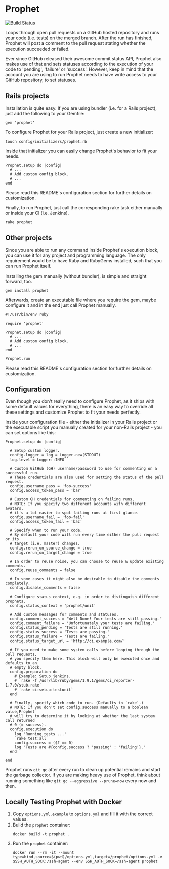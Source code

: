 Prophet
==========
[![Build Status](https://secure.travis-ci.org/SUSE/prophet.png)](https://secure.travis-ci.org/SUSE/prophet)

Loops through open pull requests on a GitHub hosted repository and runs your code
(i.e. tests) on the merged branch. After the run has finished, Prophet will
post a comment to the pull request stating whether the execution succeeded or failed.

Ever since GitHub released their awesome commit status API, Prophet also makes use
of that and sets statuses according to the execution of your code to 'pending',
'failure' or 'success'.
However, keep in mind that the account you are using to run Prophet needs to have
write access to your GitHub repository, to set statuses.


Rails projects
--------------

Installation is quite easy. If you are using bundler (i.e. for a Rails project),
just add the following to your Gemfile:

    gem 'prophet'

To configure Prophet for your Rails project, just create a new initializer:

    touch config/initializers/prophet.rb

Inside that initializer you can easily change Prophet's behavior to fit your needs.

    Prophet.setup do |config|
      # ...
      # Add custom config block.
      # ...
    end

Please read this README's configuration section for further details on
customization.

Finally, to run Prophet, just call the corresponding rake task either
manually or inside your CI (i.e. Jenkins).

    rake prophet


Other projects
--------------

Since you are able to run any command inside Prophet's execution block,
you can use it for any project and programming language. The only requirement
would be to have Ruby and RubyGems installed, such that you can run Prophet
itself.

Installing the gem manually (without bundler), is simple and straight forward, too.

    gem install prophet

Afterwards, create an executable file where you require the gem, maybe configure
it and in the end just call Prophet manually.

    #!/usr/bin/env ruby

    require 'prophet'

    Prophet.setup do |config|
      # ...
      # Add custom config block.
      # ...
    end

    Prophet.run

Please read this README's configuration section for further details on
customization.


Configuration
-------------

Even though you don't really need to configure Prophet, as it ships with some
default values for everything, there is an easy way to override all these settings
and customize Prophet to fit your needs perfectly.

Inside your configuration file - either the initializer in your Rails project or the
executable script you manually created for your non-Rails project - you can set
options like this:

    Prophet.setup do |config|

      # Setup custom logger.
      config.logger = log = Logger.new(STDOUT)
      log.level = Logger::INFO

      # Custom GitHub (GH) username/password to use for commenting on a successful run.
      # These credentials are also used for setting the status of the pull request.
      config.username_pass = 'foo-success'
      config.access_token_pass = 'bar'

      # Custom GH credentials for commenting on failing runs.
      # NOTE: If you specify two different accounts with different avatars,
      # it's a lot easier to spot failing runs at first glance.
      config.username_fail = 'foo-fail'
      config.access_token_fail = 'baz'

      # Specify when to run your code.
      # By default your code will run every time either the pull request or its
      # target (i.e. master) changes.
      config.rerun_on_source_change = true
      config.rerun_on_target_change = true

      # In order to reuse noise, you can choose to reuse & update existing comments.
      config.reuse_comments = false

      # In some cases it might also be desirable to disable the comments completely.
      config.disable_comments = false

      # Configure status context, e.g. in order to distinguish different prophets.
      config.status_context = 'prophet/unit'

      # Add custom messages for comments and statuses.
      config.comment_success = 'Well Done! Your tests are still passing.'
      config.comment_failure = 'Unfortunately your tests are failing.'
      config.status_pending = 'Tests are still running.'
      config.status_success = 'Tests are passing.'
      config.status_failure = 'Tests are failing.'
      config.status_target_url = 'http://ci.example.com/'

      # If you need to make some system calls before looping through the pull requests,
      # you specify them here. This block will only be executed once and defaults to an
      # empty block.
      config.preparation do
        # Example: Setup jenkins.
        # `rake -f /usr/lib/ruby/gems/1.9.1/gems/ci_reporter-1.7.0/stub.rake`
        # `rake ci:setup:testunit`
      end

      # Finally, specify which code to run. (Defaults to `rake`.)
      # NOTE: If you don't set config.success manually to a boolean value,Prophet
      # will try to determine it by looking at whether the last system call returned
      # 0 (= success).
      config.execution do
        log 'Running tests ...'
        `rake test:all`
        config.success = ($? == 0)
        log "Tests are #{config.success ? 'passing' : 'failing'}."
      end

    end

Prophet runs `git gc` after every run to clean up potential remains and start
the garbage collector. If you are making heavy use of Prophet, think about
running something like `git gc --aggressive --prune=now` every now and then.


Locally Testing Prophet with Docker
------

1. Copy `options.yml.example` to `options.yml` and fill it with the correct values.
2. Build the `prophet` container:
    ```
    docker build -t prophet .
    ```
2. Run the `prophet` container:
    ```
    docker run --rm -it --mount type=bind,source=$(pwd)/options.yml,target=/prophet/options.yml -v $SSH_AUTH_SOCK:/ssh-agent --env SSH_AUTH_SOCK=/ssh-agent prophet
    ```
